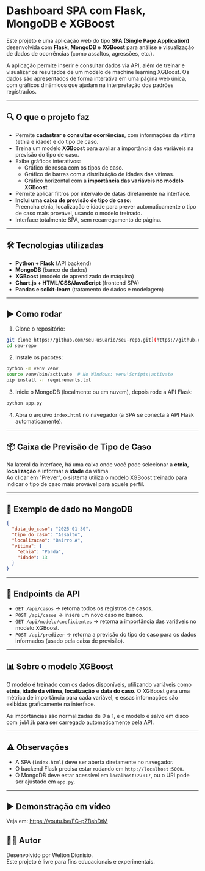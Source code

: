 # Dashboard SPA com Flask, MongoDB e XGBoost

Este projeto é uma aplicação web do tipo **SPA (Single Page Application)** desenvolvida com **Flask**, **MongoDB** e **XGBoost** para análise e visualização de dados de ocorrências (como assaltos, agressões, etc.).

A aplicação permite inserir e consultar dados via API, além de treinar e visualizar os resultados de um modelo de machine learning XGBoost. Os dados são apresentados de forma interativa em uma página web única, com gráficos dinâmicos que ajudam na interpretação dos padrões registrados.

---

## 🔍 O que o projeto faz

- Permite **cadastrar e consultar ocorrências**, com informações da vítima (etnia e idade) e do tipo de caso.
- Treina um modelo **XGBoost** para avaliar a importância das variáveis na previsão do tipo de caso.
- Exibe gráficos interativos:
  - Gráfico de rosca com os tipos de caso.
  - Gráfico de barras com a distribuição de idades das vítimas.
  - Gráfico horizontal com a **importância das variáveis no modelo XGBoost**.
- Permite aplicar filtros por intervalo de datas diretamente na interface.
- **Inclui uma caixa de previsão de tipo de caso:**  
  Preencha etnia, localização e idade para prever automaticamente o tipo de caso mais provável, usando o modelo treinado.
- Interface totalmente SPA, sem recarregamento de página.

---

## 🛠 Tecnologias utilizadas

- **Python + Flask** (API backend)
- **MongoDB** (banco de dados)
- **XGBoost** (modelo de aprendizado de máquina)
- **Chart.js + HTML/CSS/JavaScript** (frontend SPA)
- **Pandas e scikit-learn** (tratamento de dados e modelagem)

---

## ▶️ Como rodar

1. Clone o repositório:

```bash
git clone https://github.com/seu-usuario/seu-repo.git](https://github.com/weltondionisio/SPA_dashboard_com_modelo_preditivo
cd seu-repo
```

2. Instale os pacotes:

```bash
python -m venv venv
source venv/bin/activate  # No Windows: venv\Scripts\activate
pip install -r requirements.txt
```

3. Inicie o MongoDB (localmente ou em nuvem), depois rode a API Flask:

```bash
python app.py
```

4. Abra o arquivo `index.html` no navegador (a SPA se conecta à API Flask automaticamente).

---

## 📦 Caixa de Previsão de Tipo de Caso

Na lateral da interface, há uma caixa onde você pode selecionar a **etnia**, **localização** e informar a **idade** da vítima.  
Ao clicar em "Prever", o sistema utiliza o modelo XGBoost treinado para indicar o tipo de caso mais provável para aquele perfil.

---

## 📁 Exemplo de dado no MongoDB

```json
{
  "data_do_caso": "2025-01-30",
  "tipo_do_caso": "Assalto",
  "localizacao": "Bairro A",
  "vitima": {
    "etnia": "Parda",
    "idade": 13
  }
}
```

---

## 🔎 Endpoints da API

- `GET /api/casos` → retorna todos os registros de casos.
- `POST /api/casos` → insere um novo caso no banco.
- `GET /api/modelo/coeficientes` → retorna a importância das variáveis no modelo XGBoost.
- `POST /api/predizer` → retorna a previsão do tipo de caso para os dados informados (usado pela caixa de previsão).

---

## 📊 Sobre o modelo XGBoost

O modelo é treinado com os dados disponíveis, utilizando variáveis como **etnia**, **idade da vítima**, **localização** e **data do caso**. O XGBoost gera uma métrica de importância para cada variável, e essas informações são exibidas graficamente na interface.

As importâncias são normalizadas de 0 a 1, e o modelo é salvo em disco com `joblib` para ser carregado automaticamente pela API.

---

## ⚠️ Observações

- A SPA (`index.html`) deve ser aberta diretamente no navegador.
- O backend Flask precisa estar rodando em `http://localhost:5000`.
- O MongoDB deve estar acessível em `localhost:27017`, ou o URI pode ser ajustado em `app.py`.

---

## ▶️ Demonstração em vídeo

Veja em: https://youtu.be/FC-pZBshDtM

## 🧑‍💻 Autor

Desenvolvido por Welton Dionisio.  
Este projeto é livre para fins educacionais e experimentais.
